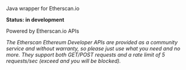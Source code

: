 Java wrapper for Etherscan.io

**Status: in development**

Powered by Etherscan.io APIs

*The Etherscan Ethereum Developer APIs are provided as a community service and without warranty, so please just use what you need and no more. They support both GET/POST requests and a rate limit of 5 requests/sec (exceed and you will be blocked).*
